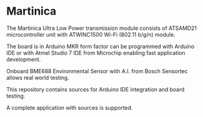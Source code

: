 # Martinica
The Martinica Ultra Low Power transmission module consists of ATSAMD21 microcontroller unit with ATWINC1500 Wi-Fi (802.11 b/g/n) module.

The board is in Arduino MKR form factor can be  programmed with Arduino IDE or with Atmel Studio 7 IDE from Microchip enabling fast application development.

Onboard BME688 Environmental Sensor with A.I. from Bosch Sensortec allows real world testing.

This repository contains sources for Arduino IDE integration and board testing.

A complete application with sources is supported. 